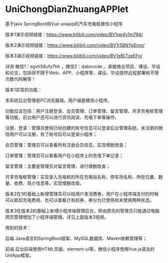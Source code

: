 # UniChongDianZhuangAPPlet
基于java SpringBoot和Vue uniapp的汽车充电桩微信小程序

版本1演示视频链接：https://www.bilibili.com/video/BV1qp4y1m794/

版本2演示视频链接：https://www.bilibili.com/video/BV1r5BNYpEmo/

版本3演示视频链接：https://www.bilibili.com/video/BV1eBLTzeEFn/

详询 微信1：egvh56ufy7hh ，微信2：dabocode 。承接商业项目、课设、毕设和论文，包括但不限于Web、APP、小程序等，课设、毕设提供远程部署和不限次数代码解答！

版本1实现的功能：

本系统后台管理是PC浏览器端，用户端是微信小程序。

功能应该包括：用户注册登录、会员管理、订单管理、留言管理、共享充电桩管理等功能，前台用户还可以进行资讯阅读、充电下单等操作。

注册、登录：管理员使用已经创建的账号信息可以登录后台管理系统。未注册的微信用户可以注册，有了账号后可以登录小程序；

会员管理：管理员可以查看所有注册会员信息，实现增删改查；

订单管理：管理员可以查看用户在小程序上的充电下单记录；

留言管理：主要是管理员对留言管理，进行增删改查；

共享充电桩管理：实现录入充电桩的所在充电站名称、停车场名称、所在位置、数量、收费、简介信息等。实现增删改查。

版本2在1的基础上新增管理员可以给用户发消费券，用户在小程序端支付的时候可以抵扣充电费用，也可以查看已有的券，券分为已使用和未使用两种状态。

版本3在版本2的基础上新增小程序端管理后台，即由原先的管理员只能通过电脑网页管理增加了小程序端管理。详见上面版本3视频。

用到的技术：

后端 Java语言的SpringBoot框架、MySQL数据库、Maven依赖管理等；

前端 后台前端使用HTML页面、element-ui等，微信小程序使用Vue.js语法的UniApp框架。
